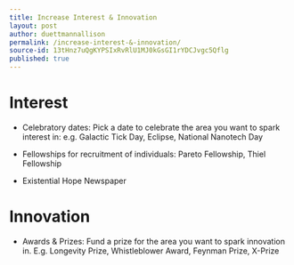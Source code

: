 ```yaml
---
title: Increase Interest & Innovation
layout: post
author: duettmannallison
permalink: /increase-interest-&-innovation/
source-id: 13tHnz7uQgKYPSIxRvRlU1MJ0kGsGI1rYDCJvgc5Qflg
published: true
---
```

# Interest

* Celebratory dates: Pick a date to celebrate the area you want to spark interest in: e.g. Galactic Tick Day, Eclipse, National Nanotech Day

* Fellowships for recruitment of individuals: Pareto Fellowship, Thiel Fellowship

* Existential Hope Newspaper 

# Innovation

* Awards & Prizes: Fund a prize for the area you want to spark innovation in. E.g. Longevity Prize, Whistleblower Award, Feynman Prize, X-Prize 

